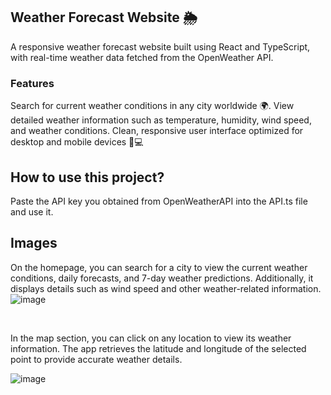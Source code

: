 ## Weather Forecast Website 🌦️

A responsive weather forecast website built using React and TypeScript, with real-time weather data fetched from the OpenWeather API.

### Features
Search for current weather conditions in any city worldwide 🌍.
View detailed weather information such as temperature, humidity, wind speed, and weather conditions.
Clean, responsive user interface optimized for desktop and mobile devices 📱💻

## How to use this project?

Paste the API key you obtained from OpenWeatherAPI into the API.ts file and use it.
<br>
## Images

On the homepage, you can search for a city to view the current weather conditions, daily forecasts, and 7-day weather predictions. Additionally, it displays details such as wind speed and other weather-related information.
![image](https://github.com/user-attachments/assets/b85bb219-fa2a-43ed-9817-c07c72a2c5c6)

<br>

In the map section, you can click on any location to view its weather information. The app retrieves the latitude and longitude of the selected point to provide accurate weather details.

![image](https://github.com/user-attachments/assets/5d0295bc-eefa-4592-9c63-f95ddc0ddd4a)
